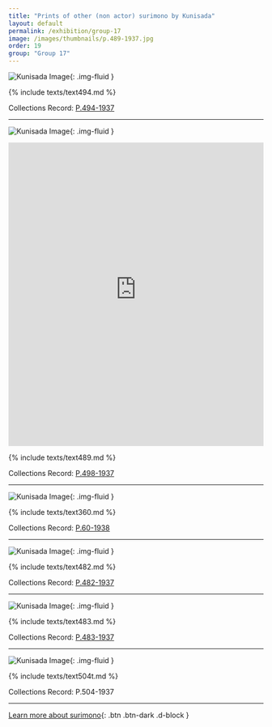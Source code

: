 ```yaml
---
title: "Prints of other (non actor) surimono by Kunisada"
layout: default
permalink: /exhibition/group-17
image: /images/thumbnails/p.489-1937.jpg
order: 19
group: "Group 17"
---
```


![Kunisada Image](/images/prints/p.494-1937.jpg){: .img-fluid }

{% include texts/text494.md %}

Collections Record: [P.494-1937](https://data.fitzmuseum.cam.ac.uk/id/object/166030)

----

![Kunisada Image](/images/prints/p.489-1937.jpg){: .img-fluid }

<iframe src="https://data.fitzmuseum.cam.ac.uk/uv.html#?manifest=https://api.fitz.ms/data-distributor/iiif/object-182370/manifest&c=0&m=0&cv=0&config=https://data.fitzmuseum.cam.ac.uk/config.json&locales=en-GB:English (GB),cy-GB:Cymraeg,fr-FR:Français (FR),sv-SE:Svenska,xx-XX:English (GB) (xx-XX)&xywh=-3614,-142,10763,4444&r=0" width="100%" height="600" allowfullscreen frameborder="0"></iframe>

{% include texts/text489.md %}

Collections Record: [P.498-1937](https://data.fitzmuseum.cam.ac.uk/id/object/182370)

----

![Kunisada Image](/images/prints/p.60-1938.jpg){: .img-fluid }

{% include texts/text360.md %}

Collections Record: [P.60-1938](https://data.fitzmuseum.cam.ac.uk/id/object/182386)

----

![Kunisada Image](/images/prints/p.482-1937.jpg){: .img-fluid }

{% include texts/text482.md %}

Collections Record: [P.482-1937](https://data.fitzmuseum.cam.ac.uk/id/object/182361)

----

![Kunisada Image](/images/prints/p.483-1937.jpg){: .img-fluid }

{% include texts/text483.md %}

Collections Record: [P.483-1937](https://data.fitzmuseum.cam.ac.uk/id/object/182362)

----

![Kunisada Image](/images/prints/p.504-1937.jpg){: .img-fluid }

{% include texts/text504t.md %}

Collections Record: P.504-1937

----

[Learn more about surimono](/themes/ichikawa-danjuro-VIII){: .btn .btn-dark .d-block }
